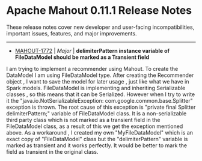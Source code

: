 
<!---
# Licensed to the Apache Software Foundation (ASF) under one
# or more contributor license agreements.  See the NOTICE file
# distributed with this work for additional information
# regarding copyright ownership.  The ASF licenses this file
# to you under the Apache License, Version 2.0 (the
# "License"); you may not use this file except in compliance
# with the License.  You may obtain a copy of the License at
#
#     http://www.apache.org/licenses/LICENSE-2.0
#
# Unless required by applicable law or agreed to in writing, software
# distributed under the License is distributed on an "AS IS" BASIS,
# WITHOUT WARRANTIES OR CONDITIONS OF ANY KIND, either express or implied.
# See the License for the specific language governing permissions and
# limitations under the License.
-->
# Apache Mahout  0.11.1 Release Notes

These release notes cover new developer and user-facing incompatibilities, important issues, features, and major improvements.


---

* [MAHOUT-1772](https://issues.apache.org/jira/browse/MAHOUT-1772) | *Major* | **delimiterPattern instance variable of FileDataModel should be marked as a Transient field**

I am trying to implement a recommender using Mahout. To create the DataModel I am using FileDataModel type. After creating the Recommender object , I want to save the model for later usage , just like what we have in Spark models.
FileDataModel is implementing and inheriting Serializable classes , so this means that it can be Serialized. However  when I try to write it the "java.io.NotSerializableException: com.google.common.base.Splitter" exception is thrown.
The root cause of this exception is "private final Splitter delimiterPattern;" variable of FileDataModel class. It is a non-serializable third party class which is not marked as a transient field in the FileDataModel class, as a result of this we get the exception mentioned above.
As a workaround , I created my own "MyFileDataModel" which is an exact copy of "FileDataModel" class but the "delimiterPattern" variable is marked as transient and it works perfectly. It would be better to mark the field as transient in the original class.



